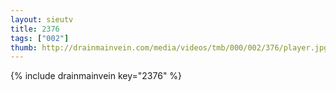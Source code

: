 ```yaml
--- 
layout: sieutv
title: 2376
tags: ["002"]
thumb: http://drainmainvein.com/media/videos/tmb/000/002/376/player.jpg
---
```

{% include drainmainvein key="2376" %} 
